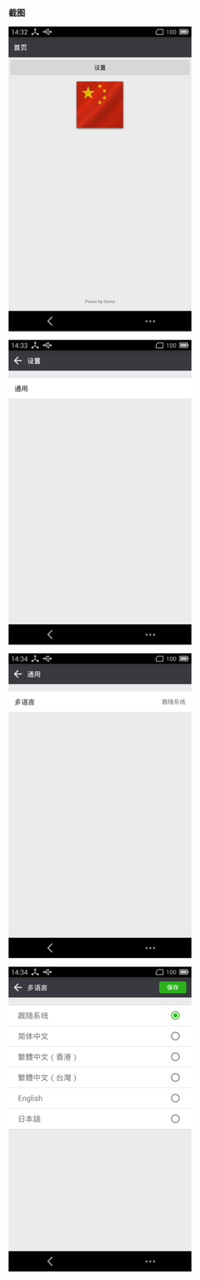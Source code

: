 ### 截图

![](/screenshot/1.png)

![](/screenshot/2.png)

![](/screenshot/3.png)

![](/screenshot/4.png)